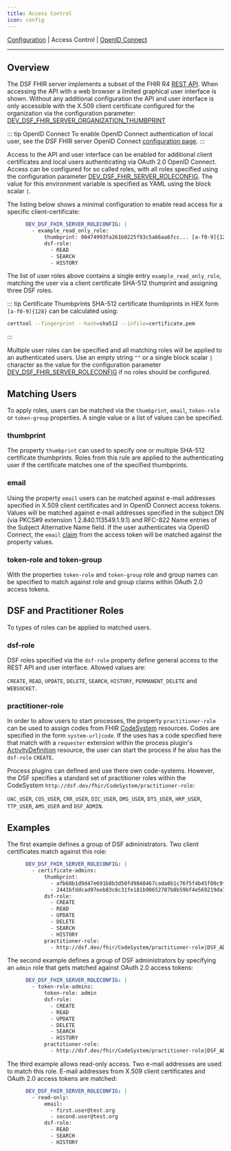 ```yaml
---
title: Access Control
icon: config
---
```

 [Configuration](Configuration.md) | Access Control | [OpenID Connect](oidc.md)

---

## Overview

The DSF FHIR server implements a subset of the FHIR R4 [REST API](http://hl7.org/fhir/R4/http.html). When accessing the API with a web browser a limited graphical user interface is shown. Without any additional configuration the API and user interface is only accessible with the X.509 client certificate configured for the organization via the configuration parameter: [DEV_DSF_FHIR_SERVER_ORGANIZATION_THUMBPRINT](configuration#dev-dsf-fhir-server-organization-thumbprint)

::: tip OpenID Connect
To enable OpenID Connect authentication of local user, see the DSF FHIR server OpenID Connect [configuration page](oidc).
:::

Access to the API and user interface can be enabled for additional client certificates and local users authenticating via OAuth 2.0 OpenID Connect. Access can be configured for so called roles, with all roles specified using the configuration parameter [DEV_DSF_FHIR_SERVER_ROLECONFIG](configuration#dev-dsf-fhir-server-roleconfig). The value for this environment variable is specified as YAML using the block scalar `|`.

The listing below shows a minimal configuration to enable read access for a specific client-certificate:

```yaml
      DEV_DSF_FHIR_SERVER_ROLECONFIG: |
        - example_read_only_role:
            thumbprint: 00474993fa261b0225f93c5a66aa6fcc... [a-f0-9]{128}
            dsf-role:
              - READ
              - SEARCH
              - HISTORY
```
The list of user roles above contains a single entry `example_read_only_role`, matching the user via a client certificate SHA-512 thumprint and assigning three DSF roles.

::: tip Certificate Thumbprints
SHA-512 certificate thumbprints in HEX form `[a-f0-9]{128}` can be calculated using:
```sh
certtool --fingerprint --hash=sha512 --infile=certificate.pem
```
:::

Multiple user roles can be specified and all matching roles will be applied to an authenticated users. Use an empty string `""` or a single block scalar `|` character as the value for the configuration parameter [DEV_DSF_FHIR_SERVER_ROLECONFIG](configuration#dev-dsf-fhir-server-roleconfig) if no roles should be configured.

## Matching Users

To apply roles, users can be matched via the `thumbprint`, `email`, `token-role` or `token-group` properties. A single value or a list of values can be specified.

### thumbprint

The property `thumbprint` can used to specify one or multiple SHA-512 certificate thumbprints. Roles from this rule are applied to the authenticating user if the certificate matches one of the specified thumbprints.

### email

Using the property `email` users can be matched against e-mail addresses specified in X.509 client certificates and in OpenID Connect access tokens. Values will be matched against e-mail addresses specified in the subject DN (via PKCS#9 extension 1.2.840.113549.1.9.1) and RFC-822 Name entries of the Subject Alternative Name field. If the user authenticates via OpenID Connect, the `email` [claim](https://openid.net/specs/openid-connect-core-1_0.html#StandardClaims) from the access token will be matched against the property values.

### token-role and token-group

With the properties `token-role` and `token-group` role and group names can be specified to match against role and group claims within OAuth 2.0 access tokens.


## DSF and Practitioner Roles

To types of roles can be applied to matched users. 

### dsf-role

DSF roles specified via the `dsf-role` property define general access to the REST API and user interface. Allowed values are:

`CREATE`, `READ`, `UPDATE`, `DELETE`, `SEARCH`, `HISTORY`, `PERMANENT_DELETE` and `WEBSOCKET`.

### practitioner-role

In order to allow users to start processes, the property `practitioner-role` can be used to assign codes from FHIR [CodeSystem](http://hl7.org/fhir/R4/codesystem.html) resources. Codes are specified in the form `system-url|code`.
If the uses has a code specified here that match with a `requester` extension within the process plugin's [ActivityDefinition](http://hl7.org/fhir/R4/activitydefinition.html) resource, the user can start the process if he also has the `dsf-role` `CREATE`.

Process plugins can defined and use there own code-systems. However, the DSF specifies a standard set of practitioner roles within the CodeSystem `http://dsf.dev/fhir/CodeSystem/practitioner-role`:

`UAC_USER`, `COS_USER`, `CRR_USER`, `DIC_USER`, `DMS_USER`, `DTS_USER`, `HRP_USER`, `TTP_USER`, `AMS_USER` and `DSF_ADMIN`.


## Examples

The first example defines a group of DSF administrators. Two client certificates match against this role:

```yaml
      DEV_DSF_FHIR_SERVER_ROLECONFIG: |
        - certificate-admins:
            thumbprint: 
              - afb68b1d9d47e691b8b3d50fd9848467cada8b1c76f5f4b45f00c9f8432d505361a3ee27805f4aa06799d9ac8dace94b3f1942fce44d84866961259b13be825d
              - 2441bfddcad97eeb83c8c31fe181b90652787b8b59bf4e569219da7db4429e389479cb7c4a2f311e34217357d594ecad7d58ccfeef2a9e93c6fcf8d98897d88c
            dsf-role:
              - CREATE
              - READ
              - UPDATE
              - DELETE
              - SEARCH
              - HISTORY
            practitioner-role:
              - http://dsf.dev/fhir/CodeSystem/practitioner-role|DSF_ADMIN

```


The second example defines a group of DSF administrators by specifying an `admin` role that gets matched against OAuth 2.0 access tokens:

```yaml
      DEV_DSF_FHIR_SERVER_ROLECONFIG: |
        - token-role-admins:
            token-role: admin
            dsf-role:
              - CREATE
              - READ
              - UPDATE
              - DELETE
              - SEARCH
              - HISTORY
            practitioner-role:
              - http://dsf.dev/fhir/CodeSystem/practitioner-role|DSF_ADMIN

```


The third example allows read-only access. Two e-mail addresses are used to match this role. E-mail addresses from X.509 client certificates and OAuth 2.0 access tokens are matched:

```yaml
      DEV_DSF_FHIR_SERVER_ROLECONFIG: |
        - read-only:
            email:
              - first.user@test.org
              - second.user@test.org
            dsf-role:
              - READ
              - SEARCH
              - HISTORY
```
